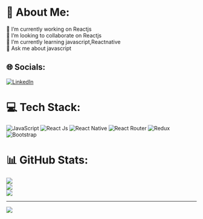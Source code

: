# 💫 About Me:
🔭 I’m currently working on Reactjs<br> 👯 I’m looking to collaborate on Reactjs<br>🌱 I’m currently learning javascript,Reactnative<br>💬 Ask me about javascript


## 🌐 Socials:
[![LinkedIn](https://img.shields.io/badge/LinkedIn-%230077B5.svg?logo=linkedin&logoColor=white)](https://linkedin.com/in/https://www.linkedin.com/mwlite/in/rishabh-jain-272ab5195) 

# 💻 Tech Stack:
![JavaScript](https://img.shields.io/badge/javascript-%23323330.svg?style=for-the-badge&logo=javascript&logoColor=%23F7DF1E) ![React Js](https://img.shields.io/badge/react-%2320232a.svg?style=for-the-badge&logo=react&logoColor=%2361DAFB) ![React Native](https://img.shields.io/badge/react_native-%2320232a.svg?style=for-the-badge&logo=react&logoColor=%2361DAFB) ![React Router](https://img.shields.io/badge/React_Router-CA4245?style=for-the-badge&logo=react-router&logoColor=white) ![Redux](https://img.shields.io/badge/redux-%23593d88.svg?style=for-the-badge&logo=redux&logoColor=white) ![Bootstrap](https://img.shields.io/badge/bootstrap-%23563D7C.svg?style=for-the-badge&logo=bootstrap&logoColor=white)
# 📊 GitHub Stats:
![](https://github-readme-stats.vercel.app/api?username=jainrishabh038&theme=dark&hide_border=false&include_all_commits=false&count_private=false)<br/>
![](https://github-readme-streak-stats.herokuapp.com/?user=jainrishabh038&theme=dark&hide_border=false)<br/>
![](https://github-readme-stats.vercel.app/api/top-langs/?username=jainrishabh038&theme=dark&hide_border=false&include_all_commits=false&count_private=false&layout=compact)

---
[![](https://visitcount.itsvg.in/api?id=jainrishabh038&icon=0&color=0)](https://visitcount.itsvg.in)

<!-- Proudly created with GPRM ( https://gprm.itsvg.in ) -->
